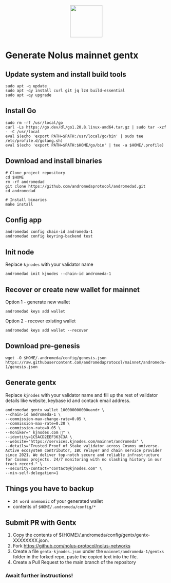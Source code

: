 <p style="font-size:14px" align="right">

<p align="center">
  <img height="100" height="auto" src="https://raw.githubusercontent.com/kj89/testnet_manuals/main/pingpub/logos/nolus.png">
</p>

# Generate Nolus mainnet gentx

## Update system and install build tools
```
sudo apt -q update
sudo apt -qy install curl git jq lz4 build-essential
sudo apt -qy upgrade
```

## Install Go
```
sudo rm -rf /usr/local/go
curl -Ls https://go.dev/dl/go1.20.8.linux-amd64.tar.gz | sudo tar -xzf - -C /usr/local
eval $(echo 'export PATH=$PATH:/usr/local/go/bin' | sudo tee /etc/profile.d/golang.sh)
eval $(echo 'export PATH=$PATH:$HOME/go/bin' | tee -a $HOME/.profile)
```

## Download and install binaries
```
# Clone project repository
cd $HOME
rm -rf andromedad
git clone https://github.com/andromedaprotocol/andromedad.git
cd andromedad

# Install binaries
make install
```

## Config app
```
andromedad config chain-id andromeda-1
andromedad config keyring-backend test
```

## Init node
Replace `kjnodes` with your validator name
```
andromedad init kjnodes --chain-id andromeda-1
```

## Recover or create new wallet for mainnet
Option 1 - generate new wallet
```
andromedad keys add wallet
```

Option 2 - recover existing wallet
```
andromedad keys add wallet --recover
```

## Download pre-genesis
```
wget -O $HOME/.andromeda/config/genesis.json https://raw.githubusercontent.com/andromedaprotocol/mainnet/andromeda-1/genesis.json
```

## Generate gentx
Replace `kjnodes` with your validator name and fill up the rest of validator details like website, keybase id and contack email address.
```
andromedad gentx wallet 100000000000uandr \
--chain-id andromeda-1 \
--commission-max-change-rate=0.05 \
--commission-max-rate=0.20 \
--commission-rate=0.05 \
--moniker=" kjnodes.com 🦄" \
--identity=1C5ACD2EEF363C3A \
--website="https://services.kjnodes.com/mainnet/andromeda" \
--details="Trusted Proof of Stake validator across Cosmos universe. Active ecosystem contributor, IBC relayer and chain service provider since 2021. We deliver top-notch secure and reliable infrastructure for Cosmos projects. 24/7 monitoring with no slashing history in our track record." \
--security-contact="contact@kjnodes.com" \
--min-self-delegation=1
```

## Things you have to backup
- `24 word mnemonic` of your generated wallet
- contents of `$HOME/.andromeda/config/*`

## Submit PR with Gentx
1. Copy the contents of ${HOME}/.andromeda/config/gentx/gentx-XXXXXXXX.json.
2. Fork https://github.com/nolus-protocol/nolus-networks
3. Create a file `gentx-kjnodes.json` under the `mainnet/andromeda-1/gentxs` folder in the forked repo, paste the copied text into the file.
4. Create a Pull Request to the main branch of the repository

### Await further instructions!
